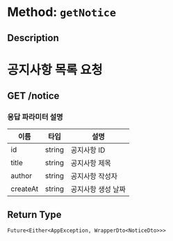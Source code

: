 # Method: `getNotice`

## Description

# 공지사항 목록 요청

 ## GET /notice

 ### 응답 파라미터 설명

  |이름|타입|설명|
  |-|-|-|
  |id|string|공지사항 ID|
  |title|string|공지사항 제목|
  |author|string|공지사항 작성자|
  |createAt|string|공지사항 생성 날짜|

## Return Type
`Future<Either<AppException, WrapperDto<NoticeDto>>>`


